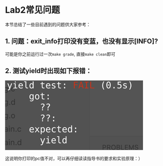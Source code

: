 # Lab2常见问题

本节总结了一些目前遇到的问题供大家参考：

## 1. 问题：exit_info打印没有变蓝，也没有显示[INFO]?

可能是你之前运行过一次`make grade`, 直接`make clean`即可

## 2. 测试yield时出现如下报错：

![](lab2.assets/q2.png)

这说明你打印的pc值不对，可以再仔细读读指导书的要求和实验原理：）